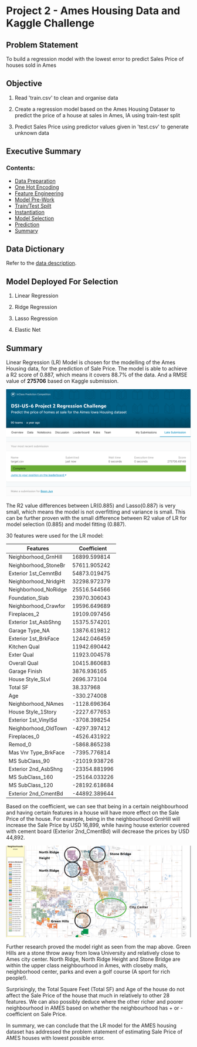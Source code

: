 # Project 2 - Ames Housing Data and Kaggle Challenge


## Problem Statement

To build a regression model with the lowest error to predict Sales Price of houses sold in Ames


## Objective
 1) Read 'train.csv' to clean and organise data 
 
 2) Create a regression model based on the Ames Housing Dataser to predict the price of a house at sales in Ames, IA using train-test split
 
 3) Predict Sales Price using predictor values given in 'test.csv' to generate unknown data
 
 
 ## Executive Summary

### Contents:

- [Data Preparation](#1.Data-Preparation)
- [One Hot Encoding](#2.One-Hot-Encoding-for-Categorical-Variables)
- [Feature Engineering](#3.Features-Engineering-with-Lasso)
- [Model Pre-Work](#4.Preparing-Data-For-Modelling-Selections)
- [Train/Test Spilt](#5.Model-Prep:-Train/Test-Split)
- [Instantiation](#6.Model-Prep:-Instantiate-models)
- [Model Selection](#7.Model-Selection)
- [Prediction](#8.Prediction)
- [Summary](#9.Summary)


## Data Dictionary

Refer to the [data description](http://jse.amstat.org/v19n3/decock/DataDocumentation.txt).


## Model Deployed For Selection

 1) Linear Regression
 
 2) Ridge Regression
 
 3) Lasso Regression
 
 4) Elastic Net
 
 
## Summary
 
Linear Regression (LR) Model is chosen for the modelling of the Ames Housing data, for the prediction of Sale Price. The model is able to achieve a R2 score of 0.887, which means it covers 88.7% of the data. And a RMSE value of **275706** based on Kaggle submission. 

![Kaggle RMSE Score](./img/Kaggle_Submission.png)

The R2 value differences between LR(0.885) and Lasso(0.887) is very small, which means the model is not overfitting and variance is small. This can be further proven with the small difference between R2 value of LR for model selection (0.885) and model fitting (0.887). 

30 features were used for the LR model:

| **Features**              | **Coefficient**    |
|-----------------------|----------------|
| Neighborhood\_GrnHill | 16899\.599814  |
| Neighborhood\_StoneBr | 57611\.905242  |
| Exterior 1st\_CemntBd | 54873\.019475  |
| Neighborhood\_NridgHt | 32298\.972379  |
| Neighborhood\_NoRidge | 25516\.544566  |
| Foundation\_Slab      | 23970\.306043  |
| Neighborhood\_Crawfor | 19596\.649689  |
| Fireplaces\_2         | 19109\.097456  |
| Exterior 1st\_AsbShng | 15375\.574201  |
| Garage Type\_NA       | 13876\.619812  |
| Exterior 1st\_BrkFace | 12442\.046459  |
| Kitchen Qual          | 11942\.690442  |
| Exter Qual            | 11923\.004578  |
| Overall Qual          | 10415\.860683  |
| Garage Finish         |  3876\.936165  |
| House Style\_SLvl     |  2696\.373104  |
| Total SF              |    38\.337968  |
| Age                   |  \-330\.274008 |
| Neighborhood\_NAmes   | \-1128\.696364 |
| House Style\_1Story   | \-2227\.677653 |
| Exterior 1st\_VinylSd | \-3708\.398254 |
| Neighborhood\_OldTown | \-4297\.397412 |
| Fireplaces\_0         | \-4526\.431922 |
| Remod\_0              | \-5868\.865238 |
| Mas Vnr Type\_BrkFace | \-7395\.776814 |
| MS SubClass\_90       | \-21019\.938726  |
| Exterior 2nd\_AsbShng | \-23354\.881996  |
| MS SubClass\_160      | \-25164\.033226  |
| MS SubClass\_120      | \-28192\.618684  |
| Exterior 2nd\_CmentBd | \-44892\.389644  |

Based on the coefficient, we can see that being in a certain neighbourhood and having certain features in a house will have more effect on the Sale Price of the house. For example, being in the neighbourhood GrnHill will increase the Sale Price by USD 16,899, while having house exterior covered with cement board (Exterior 2nd_CmentBd) will decrease the prices by USD 44,892.

![Ames Neighborhood](./img/Ames_Neighborhood_Map.png)

Further research proved the model right as seen from the map above. Green Hills are a stone throw away from Iowa University and relatively close to Ames city center. North Ridge, North Ridge Height and Stone Bridge are within the upper class neighbourhood in Ames, with closeby malls, neighborhood center, parks and even a golf course (A sport for rich people!). 

Surprisingly, the Total Square Feet (Total SF) and Age of the house do not affect the Sale Price of the house that much in relatively to other 28 features. We can also possibly deduce where the other richer and poorer neighbourhood in AMES based on whether the neighbourhood has + or - coefficient on Sale Price. 

In summary, we can conclude that the LR model for the AMES housing dataset has addressed the problem statement of estimating Sale Price of AMES houses with lowest possible error.
